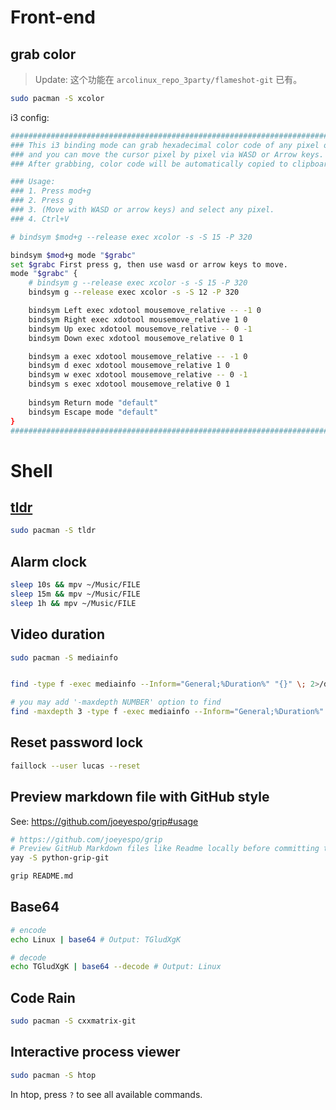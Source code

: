 # Front-end

## grab color

> Update: 这个功能在 `arcolinux_repo_3party/flameshot-git` 已有。

```bash
sudo pacman -S xcolor
```

i3 config:

```bash
##############################################################################
### This i3 binding mode can grab hexadecimal color code of any pixel on the screen,
### and you can move the cursor pixel by pixel via WASD or Arrow keys.
### After grabbing, color code will be automatically copied to clipboard.

### Usage:
### 1. Press mod+g
### 2. Press g
### 3. (Move with WASD or arrow keys) and select any pixel.
### 4. Ctrl+V

# bindsym $mod+g --release exec xcolor -s -S 15 -P 320

bindsym $mod+g mode "$grabc"
set $grabc First press g, then use wasd or arrow keys to move.
mode "$grabc" {
    # bindsym g --release exec xcolor -s -S 15 -P 320
    bindsym g --release exec xcolor -s -S 12 -P 320

    bindsym Left exec xdotool mousemove_relative -- -1 0
    bindsym Right exec xdotool mousemove_relative 1 0
    bindsym Up exec xdotool mousemove_relative -- 0 -1
    bindsym Down exec xdotool mousemove_relative 0 1

    bindsym a exec xdotool mousemove_relative -- -1 0
    bindsym d exec xdotool mousemove_relative 1 0
    bindsym w exec xdotool mousemove_relative -- 0 -1
    bindsym s exec xdotool mousemove_relative 0 1
    
    bindsym Return mode "default"
    bindsym Escape mode "default"
}
##############################################################################
```







# Shell

## [tldr](https://tldr.sh/)

```bash
sudo pacman -S tldr
```



## Alarm clock

```bash
sleep 10s && mpv ~/Music/FILE
sleep 15m && mpv ~/Music/FILE
sleep 1h && mpv ~/Music/FILE
```



## Video duration

```bash
sudo pacman -S mediainfo


find -type f -exec mediainfo --Inform="General;%Duration%" "{}" \; 2>/dev/null | awk '{s+=$1/1000} END {h=s/3600; s=s%3600; printf "%.2d:%.2d\n", int(h), int(s/60)}'

# you may add '-maxdepth NUMBER' option to find
find -maxdepth 3 -type f -exec mediainfo --Inform="General;%Duration%" "{}" \; 2>/dev/null | awk '{s+=$1/1000} END {h=s/3600; s=s%3600; printf "%.2d:%.2d\n", int(h), int(s/60)}'
```



## Reset password lock

```bash
faillock --user lucas --reset
```



## Preview markdown file with GitHub style

See: https://github.com/joeyespo/grip#usage

```bash
# https://github.com/joeyespo/grip
# Preview GitHub Markdown files like Readme locally before committing them.
yay -S python-grip-git

grip README.md
```





## Base64

```bash
# encode
echo Linux | base64 # Output: TGludXgK

# decode
echo TGludXgK | base64 --decode # Output: Linux
```





## Code Rain

```bash
sudo pacman -S cxxmatrix-git
```





## Interactive process viewer

```bash
sudo pacman -S htop
```

In htop, press `?` to see all available commands.


